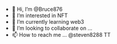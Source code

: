 - 👋 Hi, I’m @Bruce876
- 👀 I’m interested in NFT
- 🌱 I’m currently learning web3
- 💞️ I’m looking to collaborate on ...
- 📫 How to reach me ... @steven8288 TT

<!---
Bruce876/Bruce876 is a ✨ special ✨ repository because its `README.md` (this file) appears on your GitHub profile.
You can click the Preview link to take a look at your changes.
--->
